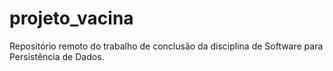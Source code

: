 # projeto_vacina
Repositório remoto do trabalho de conclusão da disciplina de Software para Persistência de Dados.
